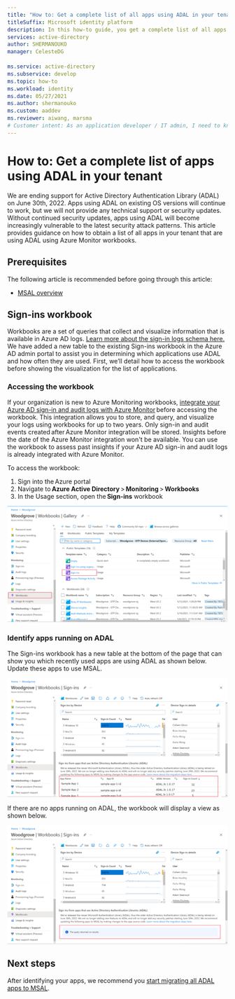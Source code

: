 ```yaml
---
title: "How to: Get a complete list of all apps using ADAL in your tenant | Azure"
titleSuffix: Microsoft identity platform
description: In this how-to guide, you get a complete list of all apps that are using ADAL in your tenant.
services: active-directory
author: SHERMANOUKO
manager: CelesteDG

ms.service: active-directory
ms.subservice: develop
ms.topic: how-to 
ms.workload: identity
ms.date: 05/27/2021
ms.author: shermanouko
ms.custom: aaddev
ms.reviewer: aiwang, marsma
# Customer intent: As an application developer / IT admin, I need to know / identify which of my apps are using ADAL.
---
```


# How to: Get a complete list of apps using ADAL in your tenant

We are ending support for Active Directory Authentication Library (ADAL) on June 30th, 2022. Apps using ADAL on existing OS versions will continue to work, but we will not provide any technical support or security updates. Without continued security updates, apps using ADAL will become increasingly vulnerable to the latest security attack patterns. This article provides guidance on how to obtain a list of all apps in your tenant that are using ADAL using Azure Monitor workbooks.

## Prerequisites

The following article is recommended before going through this article:

- [MSAL overview](./msal-overview.md)

## Sign-ins workbook

Workbooks are a set of queries that collect and visualize information that is available in Azure AD logs. [Learn more about the sign-in logs schema here.](../reports-monitoring/reference-azure-monitor-sign-ins-log-schema.md) We have added a new table to the existing Sign-ins workbook in the Azure AD admin portal to assist you in determining which applications use ADAL and how often they are used. First, we’ll detail how to access the workbook before showing the visualization for the list of applications.

### Accessing the workbook

If your organization is new to Azure Monitoring workbooks, [integrate your Azure AD sign-in and audit logs with Azure Monitor](../reports-monitoring/howto-integrate-activity-logs-with-log-analytics.md) before accessing the workbook. This integration allows you to store, and query, and visualize your logs using workbooks for up to two years. Only sign-in and audit events created after Azure Monitor integration will be stored. Insights before the date of the Azure Monitor integration won't be available. You can use the workbook to assess past insights if your Azure AD sign-in and audit logs is already integrated with Azure Monitor.

To access the workbook: 

1. Sign into the Azure portal 
2. Navigate to **Azure Active Directory** > **Monitoring** > **Workbooks** 
3. In the Usage section, open the **Sign-ins** workbook 

![Screenshot of the Azure Active Directory monitoring workbooks interface highlighting the Sign Ins workbook.](./media/howto-identify-apps-running-on-adal/sign-in-workbook.png)

### Identify apps running on ADAL

The Sign-ins workbook has a new table at the bottom of the page that can show you which recently used apps are using ADAL as shown below. Update these apps to use MSAL.

![Screenshot of the Azure Active Directory monitoring Sign Ins workbook displaying Sign ins from apps that use ADAL.](./media/howto-identify-apps-running-on-adal/present-adal-apps.png)

If there are no apps running on ADAL, the workbook will display a view as shown below. 

![Screenshot of the Azure Active Directory monitoring Sign Ins workbook displaying workbook interface when no app is using ADAL.](./media/howto-identify-apps-running-on-adal/no-adal-apps.png)

## Next steps

After identifying your apps, we recommend you [start migrating all ADAL apps to MSAL](msal-migration.md).
